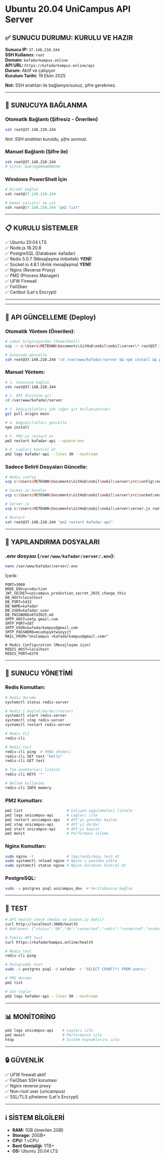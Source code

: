 # Ubuntu 20.04 UniCampus API Server

## ✅ SUNUCU DURUMU: KURULU VE HAZIR

**Sunucu IP:** `37.148.210.244`  
**SSH Kullanıcı:** `root`  
**Domain:** `kafadarkampus.online`  
**API URL:** `https://kafadarkampus.online/api`  
**Durum:** Aktif ve çalışıyor  
**Kurulum Tarihi:** 19 Ekim 2025

**Not:** SSH anahtarı ile bağlanıyorsunuz, şifre gerekmez.

---

## 🚀 SUNUCUYA BAĞLANMA

### Otomatik Bağlantı (Şifresiz - Önerilen)
```bash
ssh root@37.148.210.244
```
*Not: SSH anahtarı kuruldu, şifre sormaz.*

### Manuel Bağlantı (Şifre ile)
```bash
ssh root@37.148.210.244
# Şifre: Do0!Ag8#Vm8#Qh5#
```

### Windows PowerShell İçin
```powershell
# Direkt bağlan
ssh root@37.148.210.244

# Komut çalıştır ve çık
ssh root@37.148.210.244 "pm2 list"
```

---

## 📋 KURULU SİSTEMLER

✅ Ubuntu 20.04 LTS  
✅ Node.js 18.20.8  
✅ PostgreSQL (Database: kafadar)  
✅ Redis 5.0.7 (Mesajlaşma önbellek) **YENİ!**  
✅ Socket.io 4.8.1 (Anlık mesajlaşma) **YENİ!**  
✅ Nginx (Reverse Proxy)  
✅ PM2 (Process Manager)  
✅ UFW Firewall  
✅ Fail2ban  
✅ Certbot (Let's Encrypt)

---

---

## 🔄 API GÜNCELLEME (Deploy)

### Otomatik Yöntem (Önerilen):
```bash
# Lokal bilgisayardan (PowerShell)
scp -r c:\Users\METEHAN\Documents\GitHub\mobil\mobil\server\* root@37.148.210.244:/var/www/kafadar/server/

# Sunucuda güncelle
ssh root@37.148.210.244 "cd /var/www/kafadar/server && npm install && pm2 restart kafadar-api --update-env && pm2 logs kafadar-api --lines 20 --nostream"
```

### Manuel Yöntem:
```bash
# 1. Sunucuya bağlan
ssh root@37.148.210.244

# 2. API dizinine git
cd /var/www/kafadar/server

# 3. Değişiklikleri çek (eğer git kullanıyorsan)
git pull origin main

# 4. Bağımlılıkları güncelle
npm install

# 5. PM2'yi restart et
pm2 restart kafadar-api --update-env

# 6. Logları kontrol et
pm2 logs kafadar-api --lines 30 --nostream
```

### Sadece Belirli Dosyaları Güncelle:
```bash
# Redis config
scp c:\Users\METEHAN\Documents\GitHub\mobil\mobil\server\src\config\redis.js root@37.148.210.244:/var/www/kafadar/server/src/config/

# Socket.io handler
scp c:\Users\METEHAN\Documents\GitHub\mobil\mobil\server\src\socket\messageSocket.js root@37.148.210.244:/var/www/kafadar/server/src/socket/

# Server.js
scp c:\Users\METEHAN\Documents\GitHub\mobil\mobil\server\server.js root@37.148.210.244:/var/www/kafadar/server/

# Restart
ssh root@37.148.210.244 "pm2 restart kafadar-api"
```

---

## 📝 YAPILANDIRMA DOSYALARI

### .env dosyası (`/var/www/kafadar/server/.env`):
```bash
nano /var/www/kafadar/server/.env
```
İçerik:
```
PORT=3000
NODE_ENV=production
JWT_SECRET=unicampus_production_secret_2025_change_this
DB_HOST=localhost
DB_PORT=5432
DB_NAME=kafadar
DB_USER=kafadar_user
DB_PASSWORD=Kfd2025.mö
SMTP_HOST=smtp.gmail.com
SMTP_PORT=587
SMTP_USER=kafadarkampus@gmail.com
SMTP_PASSWORD=mcudupyktwseyyjf
MAIL_FROM="UniCampus <kafadarkampus@gmail.com>"

# Redis Configuration (Mesajlaşma için)
REDIS_HOST=localhost
REDIS_PORT=6379
```

---

## 🎯 SUNUCU YÖNETİMİ

### Redis Komutları:
```bash
# Redis durumu
systemctl status redis-server

# Redis'i başlat/durdur/restart
systemctl start redis-server
systemctl stop redis-server
systemctl restart redis-server

# Redis CLI
redis-cli

# Redis test
redis-cli ping  # PONG dönmeli
redis-cli SET test "hello"
redis-cli GET test

# Tüm anahtarları listele
redis-cli KEYS '*'

# Bellek kullanımı
redis-cli INFO memory
```

### PM2 Komutları:
```bash
pm2 list                    # Çalışan uygulamaları listele
pm2 logs unicampus-api      # Logları izle
pm2 restart unicampus-api   # API'yi yeniden başlat
pm2 stop unicampus-api      # API'yi durdur
pm2 start unicampus-api     # API'yi başlat
pm2 monit                   # Performans izleme
```

### Nginx Komutları:
```bash
sudo nginx -t               # Yapılandırmayı test et
sudo systemctl reload nginx # Nginx'i yeniden yükle
sudo systemctl status nginx # Nginx durumunu kontrol et
```

### PostgreSQL:
```bash
sudo -u postgres psql unicampus_dev  # Veritabanına bağlan
```

---

## 🧪 TEST

```bash
# API health check (Redis ve Socket.io dahil)
curl http://localhost:3000/health
# Beklenen: {"status":"OK","db":"connected","redis":"connected","socket":"active"}

# Public API test
curl https://kafadarkampus.online/health

# Redis test
redis-cli ping

# PostgreSQL test
sudo -u postgres psql -d kafadar -c 'SELECT COUNT(*) FROM users;'

# PM2 durumu
pm2 list

# Son loglar
pm2 logs kafadar-api --lines 50 --nostream
```

---

## 📊 MONİTORİNG

```bash
pm2 logs unicampus-api    # Logları izle
pm2 monit                 # Performance izle
htop                      # Sistem kaynaklarını izle
```

---

## 🔒 GÜVENLİK

✅ UFW firewall aktif  
✅ Fail2ban SSH koruması  
✅ Nginx reverse proxy  
✅ Non-root user (unicampus)  
✅ SSL/TLS şifreleme (Let's Encrypt)

---

## ℹ️ SİSTEM BİLGİLERİ

- **RAM:** 1GB (önerilen 2GB)
- **Storage:** 20GB+
- **CPU:** 1 vCPU
- **Bant Genişliği:** 1TB+
- **OS:** Ubuntu 20.04 LTS
